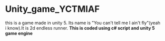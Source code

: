 # Unity_game_YCTMIAF
this is a game made in unity 5. Its name is "You can't tell me I ain't fly"(yeah i know).It is 2d endless runner.
**This is coded using c# script and unity 5 game engine**
